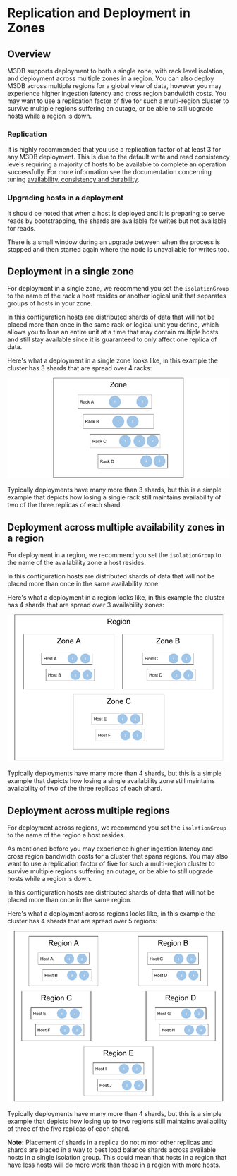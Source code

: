 # Replication and Deployment in Zones

## Overview

M3DB supports deployment to both a single zone, with rack level isolation, and deployment across multiple zones in a region. You can also deploy M3DB across multiple regions for a global view of data, however you may experience higher ingestion latency and cross region bandwidth costs. You may want to use a replication factor of five for such a multi-region cluster to survive multiple regions suffering an outage, or be able to still upgrade hosts while a region is down.

### Replication

It is highly recommended that you use a replication factor of at least 3 for any M3DB deployment. This is due to the default write and read consistency levels requiring a majority of hosts to be available to complete an operation successfully. For more information see the documentation concerning tuning [availability, consistency and durability](availability_consistency_durability.md).

### Upgrading hosts in a deployment

It should be noted that when a host is deployed and it is preparing to serve reads by bootstrapping, the shards are available for writes but not available for reads.

There is a small window during an upgrade between when the process is stopped and then started again where the node is unavailable for writes too.

## Deployment in a single zone

For deployment in a single zone, we recommend you set the `isolationGroup` to the name of the rack a host resides or another logical unit that separates groups of hosts in your zone.

In this configuration hosts are distributed shards of data that will not be placed more than once in the same rack or logical unit you define, which allows you to lose an entire unit at a time that may contain multiple hosts and still stay available since it is guaranteed to only affect one replica of data.

Here's what a deployment in a single zone looks like, in this example the cluster has 3 shards that are spread over 4 racks:

![Replication Single Zone](replication_single_zone.png)

Typically deployments have many more than 3 shards, but this is a simple example that depicts how losing a single rack still maintains availability of two of the three replicas of each shard.

## Deployment across multiple availability zones in a region

For deployment in a region, we recommend you set the `isolationGroup` to the name of the availability zone a host resides.

In this configuration hosts are distributed shards of data that will not be placed more than once in the same availability zone.

Here's what a deployment in a region looks like, in this example the cluster has 4 shards that are spread over 3 availability zones:

![Replication Region](replication_region.png)

Typically deployments have many more than 4 shards, but this is a simple example that depicts how losing a single availability zone still maintains availability of two of the three replicas of each shard.

<!-- **Note:** Placement of shards in a replica do not mirror other replicas and shards are placed in a way to best load balance shards across available hosts in a single isolation group. This could mean that hosts in an availability zones that have less hosts will do more work than those in an availability zone with more hosts. -->

## Deployment across multiple regions

For deployment across regions, we recommend you set the `isolationGroup` to the name of the region a host resides.

As mentioned before you may experience higher ingestion latency and cross region bandwidth costs for a cluster that spans regions. You may also want to use a replication factor of five for such a multi-region cluster to survive multiple regions suffering an outage, or be able to still upgrade hosts while a region is down.

In this configuration hosts are distributed shards of data that will not be placed more than once in the same region.

Here's what a deployment across regions looks like, in this example the cluster has 4 shards that are spread over 5 regions:

![Replication Global](replication_global.png)

Typically deployments have many more than 4 shards, but this is a simple example that depicts how losing up to two regions still maintains availability of three of the five replicas of each shard.

**Note:** Placement of shards in a replica do not mirror other replicas and shards are placed in a way to best load balance shards across available hosts in a single isolation group. This could mean that hosts in a region that have less hosts will do more work than those in a region with more hosts.
